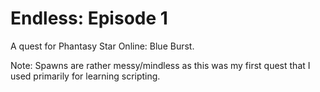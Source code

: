 # Endless: Episode 1
A quest for Phantasy Star Online: Blue Burst.

Note: Spawns are rather messy/mindless as this was my first quest that I used primarily for learning scripting.
